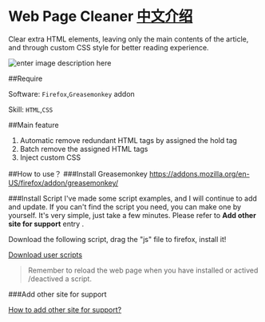 # Web Page Cleaner  [中文介绍](https://github.com/webpatch/Web-Page-Cleaner/blob/master/README_CN.md)
Clear extra HTML elements, leaving only the main contents of the article, and through custom CSS style for better reading experience.

![enter image description here](https://raw.githubusercontent.com/webpatch/Web-Page-Cleaner/master/screenshot/e_preview.gif)

##Require

Software: `Firefox`,`Greasemonkey` addon

Skill: `HTML`,`CSS`

##Main feature

1. Automatic remove redundant HTML tags by assigned the hold tag
2. Batch remove the assigned HTML tags
3. Inject custom CSS

##How to use？
###Install Greasemonkey
https://addons.mozilla.org/en-US/firefox/addon/greasemonkey/

###Install Script
I've made some script examples, and I will continue to add and update. If you can't find the script you need, you can make one by yourself. It's very simple, just take a few minutes. Please refer to **Add other site for support** entry .

Download the following script, drag the "js" file to firefox, install it!

[ Download user scripts ](https://github.com/webpatch/Web-Page-Cleaner/tree/master/user%20script)

> Remember to reload the web page when you have installed or actived /deactived a script.

###Add other site for support  

[ How to add other site for support?  ](https://github.com/webpatch/Web-Page-Cleaner/wiki/Add-other-site-to-support/_edit)
